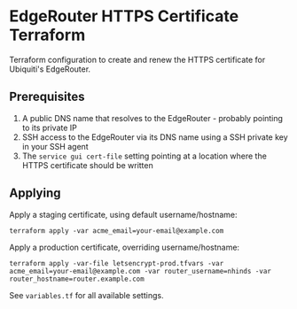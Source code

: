 # EdgeRouter HTTPS Certificate Terraform

Terraform configuration to create and renew the HTTPS certificate for Ubiquiti's EdgeRouter.

## Prerequisites

1. A public DNS name that resolves to the EdgeRouter - probably pointing to its private IP
2. SSH access to the EdgeRouter via its DNS name using a SSH private key in your SSH agent
3. The `service gui cert-file` setting pointing at a location where the HTTPS certificate should be written

## Applying

Apply a staging certificate, using default username/hostname:

    terraform apply -var acme_email=your-email@example.com

Apply a production certificate, overriding username/hostname:

    terraform apply -var-file letsencrypt-prod.tfvars -var acme_email=your-email@example.com -var router_username=nhinds -var router_hostname=router.example.com

See `variables.tf` for all available settings.
